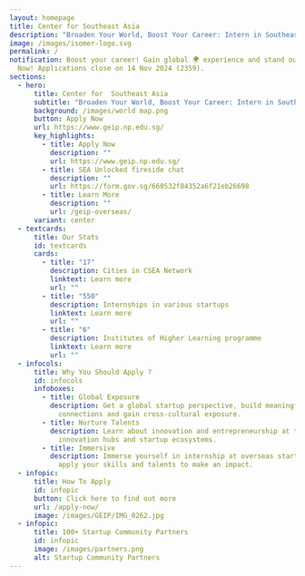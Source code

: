 ```yaml
---
layout: homepage
title: Center for Southeast Asia
description: "Broaden Your World, Boost Your Career: Intern in Southeast Asia!"
image: /images/isomer-logo.svg
permalink: /
notification: Boost your career! Gain global 🌍 experience and stand out. Apply
  Now! Applications close on 14 Nov 2024 (2359).
sections:
  - hero:
      title: Center for  Southeast Asia
      subtitle: "Broaden Your World, Boost Your Career: Intern in Southeast Asia!"
      background: /images/world map.png
      button: Apply Now
      url: https://www.geip.np.edu.sg/
      key_highlights:
        - title: Apply Now
          description: ""
          url: https://www.geip.np.edu.sg/
        - title: SEA Unlocked fireside chat
          description: ""
          url: https://form.gov.sg/660532f84352a6f21eb26698
        - title: Learn More
          description: ""
          url: /geip-overseas/
      variant: center
  - textcards:
      title: Our Stats
      id: textcards
      cards:
        - title: "17"
          description: Cities in CSEA Network
          linktext: Learn more
          url: ""
        - title: "550"
          description: Internships in various startups​
          linktext: Learn more
          url: ""
        - title: "6"
          description: Institutes of Higher Learning programme​
          linktext: Learn more
          url: ""
  - infocols:
      title: Why You Should Apply ?
      id: infocols
      infoboxes:
        - title: Global Exposure
          description: Get a global startup perspective, build meaningful networks and
            connections and gain cross-cultural exposure.
        - title: Nurture Talents
          description: Learn about innovation and entrepreneurship at the world’s leading
            innovation hubs and startup ecosystems.
        - title: Immersive
          description: Immerse yourself in internship at overseas startup companies and
            apply your skills and talents to make an impact.
  - infopic:
      title: How To Apply
      id: infopic
      button: Click here to find out more
      url: /apply-now/
      image: /images/GEIP/IMG_0262.jpg
  - infopic:
      title: 100+ Startup Community Partners
      id: infopic
      image: /images/partners.png
      alt: Startup Community Partners
---
```

